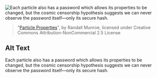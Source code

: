 ![Each particle also has a password which allows its properties to be changed, but the cosmic censorship hypothesis suggests we can never observe the password itself—only its secure hash.](https://imgs.xkcd.com/comics/particle_properties.png)
> "[Particle Properties](https://xkcd.com/1862/)", by Randall Munroe, licensed under Creative Commons Attribution-NonCommercial 2.5 License

## Alt Text
Each particle also has a password which allows its properties to be changed, but the cosmic censorship hypothesis suggests we can never observe the password itself—only its secure hash.

